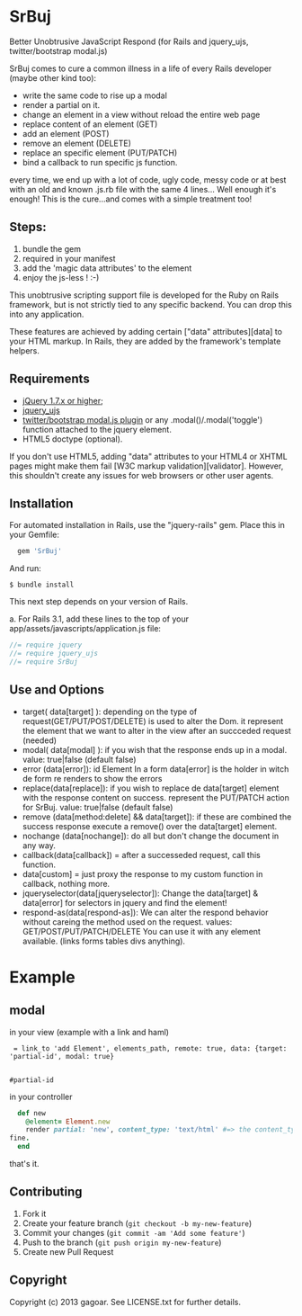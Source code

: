 SrBuj
=

Better Unobtrusive JavaScript Respond (for Rails and jquery_ujs, twitter/bootstrap modal.js)

SrBuj comes to cure a common illness in a life of every Rails developer (maybe other kind too):
  - write the same code to rise up a modal
  - render a partial on it.
  - change an element in a view without reload the entire web page
  - replace content of an element (GET)
  - add an element (POST)
  - remove an element (DELETE)
  - replace an specific element (PUT/PATCH)
  - bind a callback to run specific js function.

every time, we end up with a lot of code, ugly code, messy code or at best with an old and known .js.rb file with the same 4 lines... Well enough it's enough!
This is the cure...and comes with a simple treatment too!

Steps:
-

1. bundle the gem
2. required in your manifest
3. add the 'magic data attributes' to the element
4. enjoy the js-less ! :-)

This unobtrusive scripting support file is developed for the Ruby on Rails framework, but is not strictly tied to any specific backend. You can drop this into any application.

These features are achieved by adding certain ["data" attributes][data] to your HTML markup. In Rails, they are added by the framework's template helpers.

Requirements
------------

- [jQuery 1.7.x or higher](http://jquery.com/);
- [jquery_ujs](https://github.com/rails/jquery-ujs)
- [twitter/bootstrap modal.js plugin](http://twitter.github.com/bootstrap/javascript.html#modals) or any .modal()/.modal('toggle') function attached to the jquery element.
- HTML5 doctype (optional).

If you don't use HTML5, adding "data" attributes to your HTML4 or XHTML pages might make them fail [W3C markup validation][validator]. However, this shouldn't create any issues for web browsers or other user agents.

Installation
------------

For automated installation in Rails, use the "jquery-rails" gem. Place this in your Gemfile:

````ruby
  gem 'SrBuj'
````

And run:

    $ bundle install

This next step depends on your version of Rails.

a. For Rails 3.1, add these lines to the top of your app/assets/javascripts/application.js file:

```javascript
//= require jquery
//= require jquery_ujs
//= require SrBuj
```

Use and Options
---
  - target( data[target] ):  depending on the type of request(GET/PUT/POST/DELETE) is used to alter the Dom. it represent the element that we want to alter in the view after an succceded request (needed)
  - modal( data[modal] ): if you wish that the response ends up in a modal. value: true|false (default false)
  - error (data[error]): id Element In a form data[error] is the holder in witch de form re renders to show the errors
  - replace(data[replace]):  if you wish to replace de data[target] element with the response content on success. represent the PUT/PATCH action for SrBuj. value: true|false (default false)
  - remove (data[method:delete] && data[target]): if these are combined the success response execute a remove() over the data[target] element.
  - nochange (data[nochange]): do all but don't change the document in any way.
  - callback(data[callback]) = after a successeded request, call this function.
  - data[custom] = just proxy the response to my custom function in callback, nothing more.
  - jqueryselector(data[jqueryselector]): Change the data[target] & data[error] for selectors in jquery and find the element!
  - respond-as(data[respond-as]): We can alter the respond behavior without careing the method used on the request. values: GET/POST/PUT/PATCH/DELETE
You can use it with any element available. (links forms tables divs anything).

Example
=======

modal
----
in your view (example with a link and haml)

````haml
 = link_to 'add Element', elements_path, remote: true, data: {target: 'partial-id', modal: true}


#partial-id

````

in your controller

```` ruby
  def new
    @element= Element.new
    render partial: 'new', content_type: 'text/html' #=> the content_type stands for telling the js request that everything ends up
fine.
  end
````

that's it.

Contributing
------------

1. Fork it
2. Create your feature branch (`git checkout -b my-new-feature`)
3. Commit your changes (`git commit -am 'Add some feature'`)
4. Push to the branch (`git push origin my-new-feature`)
5. Create new Pull Request

Copyright
---------

Copyright (c) 2013 gagoar. See LICENSE.txt for
further details.

